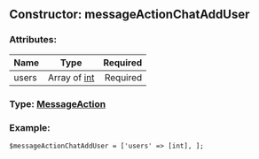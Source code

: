 ## Constructor: messageActionChatAddUser  

### Attributes:

| Name     |    Type       | Required |
|----------|:-------------:|---------:|
|users|Array of [int](../types/int.md) | Required|


### Type: [MessageAction](../types/MessageAction.md)

### Example:


```
$messageActionChatAddUser = ['users' => [int], ];
```